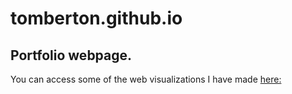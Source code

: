 # tomberton.github.io
Portfolio webpage.
-----
You can access some of the web visualizations I have made [here:]( https://tomberton.github.io/)
